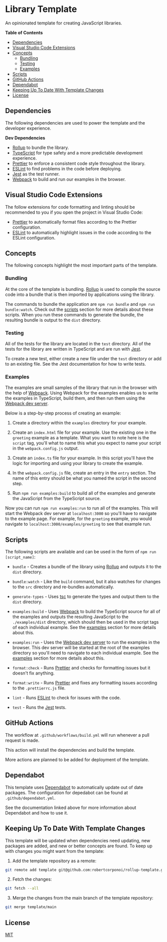 # Library Template 

An opinionated template for creating JavaScript libraries.

**Table of Contents**

- [Dependencies](#dependencies)
- [Visual Studio Code Extensions](#visual-studio-code-extensions)
- [Concepts](#concepts)
    - [Bundling](#bundling)
    - [Testing](#testing)
    - [Examples](#examples)
- [Scripts](#scripts)
- [GitHub Actions](#github-actions)
- [Dependabot](#dependabot)
- [Keeping Up To Date With Template Changes](#keeping-up-to-date-with-template-changes)
- [License](#license)

## Dependencies 

The following dependencies are used to power the template and the developer experience.

**Dev Dependencies**

- [Rollup](https://rollupjs.org/guide/en/) to bundle the library.
- [TypeScript](https://www.typescriptlang.org/) for type safety and a more predictable development experience.
- [Prettier](https://prettier.io/) to enforce a consistent code style throughout the library.
- [ESLint](https://eslint.org/) to find problems in the code before deploying.
- [Jest](https://jestjs.io/) as the test runner.
- [Webpack](https://webpack.js.org/) to build and run our examples in the browser.

## Visual Studio Code Extensions

The follow extensions for code formatting and linting should be recommended to you if you open the project in Visual Studio Code:

- [Prettier](https://marketplace.visualstudio.com/items?itemName=esbenp.prettier-vscode) to automatically format files according to the Prettier configuration.
- [ESLint](https://marketplace.visualstudio.com/items?itemName=dbaeumer.vscode-eslint) to automatically highlight issues in the code according to the ESLint configuration.

## Concepts

The following concepts highlight the most important parts of the template.

### Bundling

At the core of the template is bundling. [Rollup](https://rollupjs.org/guide/en/) is used to compile the source code into a bundle that is then imported by applications using the library.

The commands to bundle the application are `npm run bundle` and `npm run bundle:watch`. Check out the [scripts](#scripts) section for more details about these scripts. When you run these commands to generate the bundle, the resulting bundle is output to the `dist` directory.

### Testing

All of the tests for the library are located in the `test` directory. All of the tests for the library are written in TypeScript and are run with [Jest](https://jestjs.io/).

To create a new test, either create a new file under the `test` directory or add to an existing file. See the Jest documentation for how to write tests.

### Examples

The examples are small samples of the library that run in the browser with the help of [Webpack](https://webpack.js.org/). Using Webpack for the examples enables us to write the examples in TypeScript, build them, and then run them using the [Webpack dev server](https://webpack.js.org/configuration/dev-server/).

Below is a step-by-step process of creating an example:

1. Create a directory within the `examples` directory for your example.

2. Create an `index.html` file for your example. Use the existing one in the `greeting` example as a template. What you want to note here is the `script` tag, you'll what to name this what you expect to name your script in the `webpack.config.js` output.

3. Create an `index.ts` file for your example. In this script you'll have the logic for importing and using your library to create the example.

4. In the `webpack.config.js` file, create an entry in the `entry` section. The name of this entry should be what you named the script in the second step.

5. Run `npm run examples:build` to build all of the examples and generate the JavaScript from the TypeScript source.

Now you can run `npm run examples:run` to run all of the examples. This will start the Webpack dev server at `localhost:3000` so you'll have to navigate to the example page. For example, for the `greeting` example, you would navigate to `localhost:3000/examples/greeting` to see that example run.

## Scripts

The following scripts are available and can be used in the form of `npm run [script_name]`:

- `bundle` - Creates a bundle of the library using [Rollup](https://rollupjs.org/guide/en/) and outputs it to the `dist` directory.

- `bundle:watch` - Like the `build` command, but it also watches for changes to the `src` directory and re-bundles automatically.

- `generate-types` - Uses [tsc](https://www.typescriptlang.org/docs/handbook/compiler-options.html) to generate the types and output them to the `dist` directory.

- `examples:build` - Uses [Webpack](https://webpack.js.org/) to build the TypeScript source for all of the examples and outputs the resulting JavaScript to the `./examples/dist` directory, which should then be used in the script tags of each individual example. See the [examples](#examples) section for more details about this.

- `examples:run` - Uses the [Webpack dev server](https://webpack.js.org/configuration/dev-server/) to run the examples in the browser. This dev server will be started at the root of the examples directory so you'll need to navigate to each individual example. See the [examples](#examples) section for more details about this.

- `format:check` - Runs [Prettier](https://prettier.io/) and checks for formatting issues but it doesn't fix anything.

- `format:write` - Runs [Prettier](https://prettier.io/) and fixes any formatting issues according to the `.prettierrc.js` file.

- `lint` - Runs [ESLint](https://eslint.org/) to check for issues with the code.

- `test` - Runs the [Jest](https://jestjs.io/) tests.

## GitHub Actions

The workflow at `.github/workflows/build.yml` will run whenever a pull request is made.

This action will install the dependencies and build the template.

More actions are planned to be added for deployment of the template.

## Dependabot

This template uses [Dependabot](https://docs.github.com/en/code-security/dependabot/dependabot-version-updates/configuring-dependabot-version-updates) to automatically update out of date packages. The configuration for depedabot can be found at `.github/dependabot.yml`.

See the documentation linked above for more information about Dependabot and how to use it.

## Keeping Up To Date With Template Changes

This template will be updated when dependencies need updating, new packages are added, and new or better concepts are found. To keep up with changes you might want from the template:

1. Add the template repository as a remote:

```sh
git remote add template git@github.com:robertcorponoi/rollup-template.git
```

2. Fetch the changes:

```sh
git fetch --all
```

3. Merge the changes from the main branch of the template repository:

```sh
git merge template/main
```

## License

[MIT](./LICENSE)
